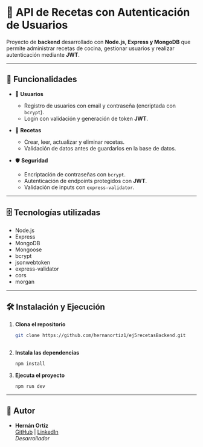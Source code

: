 # 🍲 API de Recetas con Autenticación de Usuarios

Proyecto de **backend** desarrollado con **Node.js, Express y MongoDB** que permite administrar recetas de cocina, gestionar usuarios y realizar autenticación mediante **JWT**.

---

## 📌 Funcionalidades

- 👤 **Usuarios**
  - Registro de usuarios con email y contraseña (encriptada con `bcrypt`).
  - Login con validación y generación de token **JWT**.
  
- 📖 **Recetas**
  - Crear, leer, actualizar y eliminar recetas.
  - Validación de datos antes de guardarlos en la base de datos.
  
- 🛡️ **Seguridad**
  - Encriptación de contraseñas con `bcrypt`.
  - Autenticación de endpoints protegidos con **JWT**.
  - Validación de inputs con `express-validator`.

---

## 🗄️ Tecnologías utilizadas

- Node.js
- Express
- MongoDB
- Mongoose
- bcrypt
- jsonwebtoken
- express-validator
- cors
- morgan


---
## **🛠 Instalación y Ejecución**  

1. **Clona el repositorio**  
   ```bash
   git clone https://github.com/hernanortiz1/ej5recetasBackend.git
  
   ```

2. **Instala las dependencias**  
   ```bash
   npm install
   ```

3. **Ejecuta el proyecto**  
   ```bash
   npm run dev
   ```
---
## 👤 Autor

- **Hernán Ortiz**  
  [GitHub](https://github.com/hernanortiz1) | [LinkedIn](https://www.linkedin.com/in/hern%C3%A1n-ortiz/)  
  *Desarrollador*


